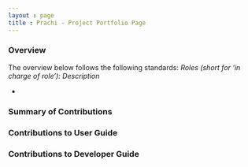 ```yaml
---
layout : page
title : Prachi - Project Portfolio Page
---
```


### Overview
The overview below follows the following standards: 
*Roles (short for ‘in charge of role’): Description*

- 

### Summary of Contributions

### Contributions to User Guide

### Contributions to Developer Guide
